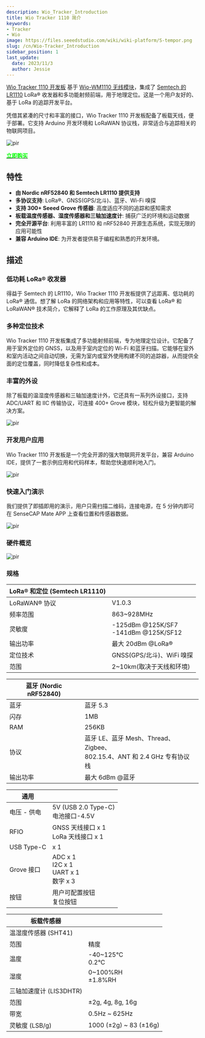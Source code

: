 ```yaml
---
description: Wio_Tracker_Introduction
title: Wio Tracker 1110 简介
keywords:
- Tracker
- Wio
image: https://files.seeedstudio.com/wiki/wiki-platform/S-tempor.png
slug: /cn/Wio-Tracker_Introduction
sidebar_position: 1
last_update:
  date: 2023/11/3
  author: Jessie
---
```


[Wio Tracker 1110 开发板](https://www.seeedstudio.com/Wio-Tracker-1110-Dev-Board-p-5799.html) 基于 [Wio-WM1110 无线模块](https://www.seeedstudio.com/Wio-WM1110-Module-LR1110-and-nRF52840-p-5676.html)，集成了 [Semtech 的 LR1110](https://www.semtech.com/products/wireless-rf/lora-edge/lr1110) LoRa® 收发器和多功能射频前端，用于地理定位。这是一个用户友好的、基于 LoRa 的追踪开发平台。

凭借其紧凑的尺寸和丰富的接口，Wio Tracker 1110 开发板配备了板载天线，便于部署。它支持 Arduino 开发环境和 LoRaWAN 协议栈，非常适合与追踪相关的物联网项目。

<p style={{textAlign: 'center'}}><img src="https://files.seeedstudio.com/wiki/SenseCAP/wio_tracker/wio-tracker.png" alt="pir" width={700} height="auto" /></p>

<div class="get_one_now_container" style={{textAlign: 'center'}}>
    <a class="get_one_now_item" href="https://www.seeedstudio.com/Wio-Tracker-1110-Dev-Board-p-5799.html">
            <strong><span><font color={'FFFFFF'} size={"4"}> 立即购买 </font></span></strong>
    </a>
</div>

## 特性

* **由 Nordic nRF52840 和 Semtech LR1110 提供支持**<br/>
* **多协议支持**: LoRa®、GNSS(GPS/北斗)、蓝牙、Wi-Fi 嗅探<br/>
* **支持 300+ Seeed Grove 传感器**: 高度适应不同的追踪和感知需求<br/>
* **板载温度传感器、湿度传感器和三轴加速度计**: 捕获广泛的环境和运动数据<br/>
* **完全开源平台**: 利用丰富的 LR1110 和 nRF52840 开源生态系统，实现无限的应用可能性<br/>
* **兼容 Arduino IDE**: 为开发者提供易于编程和熟悉的开发环境。

## 描述

### 低功耗 LoRa® 收发器

得益于 Semtech 的 LR1110，Wio Tracker 1110 开发板提供了远距离、低功耗的 LoRa® 通信。想了解 LoRa 的网络架构和应用等特性，可以查看 LoRa® 和 LoRaWAN® 技术简介，它解释了 LoRa 的工作原理及其优缺点。

### 多种定位技术

Wio Tracker 1110 开发板集成了多功能射频前端，专为地理定位设计。它配备了用于室外定位的 GNSS，以及用于室内定位的 Wi-Fi 和蓝牙扫描。它能够在室外和室内活动之间自动切换，无需为室内或室外使用构建不同的追踪器，从而提供全面的定位覆盖，同时降低复杂性和成本。

### 丰富的外设

除了板载的温湿度传感器和三轴加速度计外，它还具有一系列外设接口，支持 ADC/UART 和 IIC 传输协议，可连接 400+ Grove 模块，轻松升级为更智能的解决方案。

<p style={{textAlign: 'center'}}><img src="https://files.seeedstudio.com/wiki/SenseCAP/wio_tracker/WM1110-A-Grove.jpg" alt="pir" width={800} height="auto" /></p>

### 开发用户应用

Wio Tracker 1110 开发板是一个完全开源的强大物联网开发平台，兼容 Arduino IDE，提供了一套示例应用和代码样本，帮助您快速顺利地入门。

<p style={{textAlign: 'center'}}><img src="https://files.seeedstudio.com/wiki/SenseCAP/wio_tracker/arduino-1.png" alt="pir" width={800} height="auto" /></p>

### 快速入门演示

我们提供了即插即用的演示，用户只需扫描二维码，连接电源，在 5 分钟内即可在 SenseCAP Mate APP 上查看位置和传感器数据。
<p style={{textAlign: 'center'}}><img src="https://files.seeedstudio.com/wiki/SenseCAP/introduction/grove.png" alt="pir" width={800} height="auto" /></p>

### 硬件概览

<p style={{textAlign: 'center'}}><img src="https://files.seeedstudio.com/wiki/SenseCAP/wio_tracker/hard-overview.png" alt="pir" width={800} height="auto" /></p>

### 规格

|LoRa® 和定位 (Semtech LR1110)||
|----|----|
|LoRaWAN® 协议|V1.0.3|
|频率范围|863~928MHz|
|灵敏度|	-125dBm @125K/SF7<br/>-141dBm @125K/SF12|
|输出功率|最大 20dBm @LoRa®|
|定位技术|GNSS(GPS/北斗)、WiFi 嗅探|
|范围|2~10km(取决于天线和环境)|

|蓝牙 (Nordic nRF52840)||
|----|----|
|蓝牙|蓝牙 5.3|
|闪存|1MB|
|RAM|256KB|
|协议|蓝牙 LE、蓝牙 Mesh、Thread、Zigbee、<br/>802.15.4、ANT 和 2.4 GHz 专有协议栈|
|输出功率|最大 6dBm @蓝牙|

|通用||
|----|----|
|电压 - 供电|5V (USB 2.0 Type-C)<br/>电池接口-4.5V|
|RFIO|GNSS 天线接口 x 1<br/>LoRa 天线接口 x 1|
|USB Type-C|x 1|
|Grove 接口|ADC x 1<br/>I2C x 1<br/>UART x 1<br/>数字 x 3|
|按钮|用户可配置按钮<br/>复位按钮|

|板载传感器||
|----|----|
|温湿度传感器 (SHT41)||
|范围|精度|
|温度|-40~125°C<br/>0.2°C|
|湿度|0~100%RH<br/>±1.8%RH|
|三轴加速度计 (LIS3DHTR)||
|范围|±2g, 4g, 8g, 16g|
|带宽|0.5Hz ~ 625Hz|
|灵敏度 (LSB/g)|1000 (±2g) ~ 83 (±16g)|